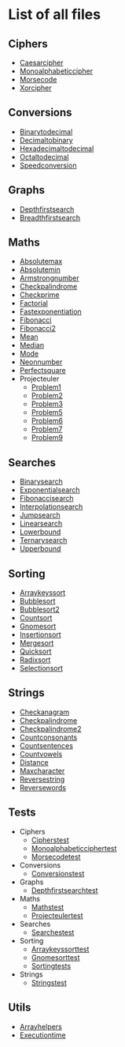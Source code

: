 # List of all files

## Ciphers
  * [Caesarcipher](./Ciphers/CaesarCipher.php)
  * [Monoalphabeticcipher](./Ciphers/MonoAlphabeticCipher.php)
  * [Morsecode](./Ciphers/MorseCode.php)
  * [Xorcipher](./Ciphers/XORCipher.php)

## Conversions
  * [Binarytodecimal](./Conversions/BinaryToDecimal.php)
  * [Decimaltobinary](./Conversions/DecimalToBinary.php)
  * [Hexadecimaltodecimal](./Conversions/HexadecimalToDecimal.php)
  * [Octaltodecimal](./Conversions/OctalToDecimal.php)
  * [Speedconversion](./Conversions/SpeedConversion.php)

## Graphs
  * [Depthfirstsearch](./Graphs/DepthFirstSearch.php)
  * [Breadthfirstsearch](./Graphs/BreadthFirstSearch.php)

## Maths
  * [Absolutemax](./Maths/AbsoluteMax.php)
  * [Absolutemin](./Maths/AbsoluteMin.php)
  * [Armstrongnumber](./Maths/ArmstrongNumber.php)
  * [Checkpalindrome](./Maths/CheckPalindrome.php)
  * [Checkprime](./Maths/CheckPrime.php)
  * [Factorial](./Maths/Factorial.php)
  * [Fastexponentiation](./Maths/FastExponentiation.php)
  * [Fibonacci](./Maths/Fibonacci.php)
  * [Fibonacci2](./Maths/Fibonacci2.php)
  * [Mean](./Maths/Mean.php)
  * [Median](./Maths/Median.php)
  * [Mode](./Maths/Mode.php)
  * [Neonnumber](./Maths/NeonNumber.php)
  * [Perfectsquare](./Maths/PerfectSquare.php)
  * Projecteuler
    * [Problem1](./Maths/ProjectEuler/Problem1.php)
    * [Problem2](./Maths/ProjectEuler/Problem2.php)
    * [Problem3](./Maths/ProjectEuler/Problem3.php)
    * [Problem5](./Maths/ProjectEuler/Problem5.php)
    * [Problem6](./Maths/ProjectEuler/Problem6.php)
    * [Problem7](./Maths/ProjectEuler/Problem7.php)
    * [Problem9](./Maths/ProjectEuler/Problem9.php)

## Searches
  * [Binarysearch](./Searches/BinarySearch.php)
  * [Exponentialsearch](./Searches/ExponentialSearch.php)
  * [Fibonaccisearch](./Searches/FibonacciSearch.php)
  * [Interpolationsearch](./Searches/InterpolationSearch.php)
  * [Jumpsearch](./Searches/JumpSearch.php)
  * [Linearsearch](./Searches/LinearSearch.php)
  * [Lowerbound](./Searches/LowerBound.php)
  * [Ternarysearch](./Searches/TernarySearch.php)
  * [Upperbound](./Searches/UpperBound.php)

## Sorting
  * [Arraykeyssort](./Sorting/ArrayKeysSort.php)
  * [Bubblesort](./Sorting/BubbleSort.php)
  * [Bubblesort2](./Sorting/BubbleSort2.php)
  * [Countsort](./Sorting/CountSort.php)
  * [Gnomesort](./Sorting/GnomeSort.php)
  * [Insertionsort](./Sorting/InsertionSort.php)
  * [Mergesort](./Sorting/MergeSort.php)
  * [Quicksort](./Sorting/QuickSort.php)
  * [Radixsort](./Sorting/RadixSort.php)
  * [Selectionsort](./Sorting/SelectionSort.php)

## Strings
  * [Checkanagram](./Strings/CheckAnagram.php)
  * [Checkpalindrome](./Strings/CheckPalindrome.php)
  * [Checkpalindrome2](./Strings/CheckPalindrome2.php)
  * [Countconsonants](./Strings/CountConsonants.php)
  * [Countsentences](./Strings/CountSentences.php)
  * [Countvowels](./Strings/CountVowels.php)
  * [Distance](./Strings/Distance.php)
  * [Maxcharacter](./Strings/MaxCharacter.php)
  * [Reversestring](./Strings/ReverseString.php)
  * [Reversewords](./Strings/ReverseWords.php)

## Tests
  * Ciphers
    * [Cipherstest](./tests/Ciphers/CiphersTest.php)
    * [Monoalphabeticciphertest](./tests/Ciphers/MonoAlphabeticCipherTest.php)
    * [Morsecodetest](./tests/Ciphers/MorseCodeTest.php)
  * Conversions
    * [Conversionstest](./tests/Conversions/ConversionsTest.php)
  * Graphs
    * [Depthfirstsearchtest](./tests/Graphs/DepthFirstSearchTest.php)
  * Maths
    * [Mathstest](./tests/Maths/MathsTest.php)
    * [Projecteulertest](./tests/Maths/ProjectEulerTest.php)
  * Searches
    * [Searchestest](./tests/Searches/SearchesTest.php)
  * Sorting
    * [Arraykeyssorttest](./tests/Sorting/ArrayKeysSortTest.php)
    * [Gnomesorttest](./tests/Sorting/GnomeSortTest.php)
    * [Sortingtests](./tests/Sorting/SortingTests.php)
  * Strings
    * [Stringstest](./tests/Strings/StringsTest.php)

## Utils
  * [Arrayhelpers](./Utils/ArrayHelpers.php)
  * [Executiontime](./Utils/ExecutionTime.php)
